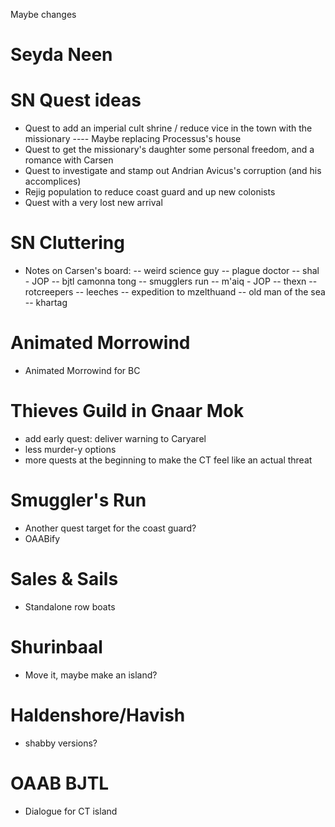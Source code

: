 Maybe changes

Seyda Neen
=========================
SN Quest ideas
=========
- Quest to add an imperial cult shrine / reduce vice in the town with the missionary
---- Maybe replacing Processus's house
- Quest to get the missionary's daughter some personal freedom, and a romance with Carsen
- Quest to investigate and stamp out Andrian Avicus's corruption (and his accomplices)
- Rejig population to reduce coast guard and up new colonists
- Quest with a very lost new arrival

SN Cluttering
==========
- Notes on Carsen's board:
-- weird science guy
-- plague doctor
-- shal - JOP
-- bjtl camonna tong
-- smugglers run
-- m'aiq - JOP
-- thexn
-- rotcreepers
-- leeches
-- expedition to mzelthuand
-- old man of the sea
-- khartag

Animated Morrowind
========================
- Animated Morrowind for BC

Thieves Guild in Gnaar Mok
=======================
- add early quest: deliver warning to Caryarel
- less murder-y options
- more quests at the beginning to make the CT feel like an actual threat

Smuggler's Run
======================
- Another quest target for the coast guard?
- OAABify

Sales & Sails
=========================
- Standalone row boats

Shurinbaal
=========================
- Move it, maybe make an island?

Haldenshore/Havish
==========================
- shabby versions?

OAAB BJTL
=========================
- Dialogue for CT island
